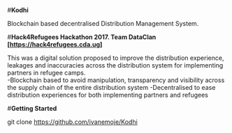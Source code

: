 #**Kodhi**

Blockchain based decentralised Distribution Management System. 

#**Hack4Refugees Hackathon 2017.  Team DataClan [https://hack4refugees.cda.ug]**

This was a digital solution proposed to improve the distribution experience, leakages and inaccuracies across the distribution system 
for implementing partners in refugee camps.  
  -Blockchain based to avoid manipulation, transparency and visibility across the supply chain of the entire distribution system
  -Decentralised to ease distribution experiences for both implementing partners and refugees
  
#**Getting Started**

git clone https://github.com/ivanemoje/Kodhi
